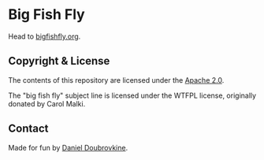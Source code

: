 # Big Fish Fly

Head to [bigfishfly.org](http://bigfishfly.org).

## Copyright & License

The contents of this repository are licensed under the [Apache 2.0](http://www.apache.org/licenses/LICENSE-2.0.html).

The "big fish fly" subject line is licensed under the WTFPL license, originally donated by Carol Malki.

## Contact

Made for fun by [Daniel Doubrovkine](https://twitter.com/dblockdotorg).


